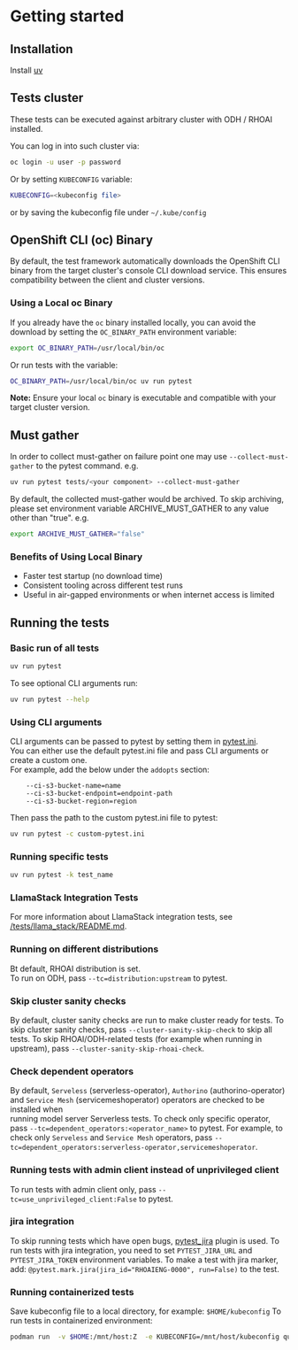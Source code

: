 # Getting started
## Installation

Install [uv](https://github.com/astral-sh/uv)

## Tests cluster

These tests can be executed against arbitrary cluster with ODH / RHOAI installed.

You can log in into such cluster via:

```bash
oc login -u user -p password
```

Or by setting `KUBECONFIG` variable:

```bash
KUBECONFIG=<kubeconfig file>
```

or by saving the kubeconfig file under `~/.kube/config`

## OpenShift CLI (oc) Binary

By default, the test framework automatically downloads the OpenShift CLI binary from the target cluster's console CLI download service. This ensures compatibility between the client and cluster versions.

### Using a Local oc Binary

If you already have the `oc` binary installed locally, you can avoid the download by setting the `OC_BINARY_PATH` environment variable:

```bash
export OC_BINARY_PATH=/usr/local/bin/oc
```

Or run tests with the variable:

```bash
OC_BINARY_PATH=/usr/local/bin/oc uv run pytest
```

**Note:** Ensure your local `oc` binary is executable and compatible with your target cluster version.

## Must gather

In order to collect must-gather on failure point one may use `--collect-must-gather` to the pytest command. e.g.

```bash
uv run pytest tests/<your component> --collect-must-gather
```

By default, the collected must-gather would be archived. To skip archiving, please set environment variable
ARCHIVE_MUST_GATHER to any value other than "true". e.g.

```bash
export ARCHIVE_MUST_GATHER="false"
```

### Benefits of Using Local Binary

- Faster test startup (no download time)
- Consistent tooling across different test runs
- Useful in air-gapped environments or when internet access is limited

## Running the tests
### Basic run of all tests


```bash
uv run pytest
```

To see optional CLI arguments run:

```bash
uv run pytest --help
```

### Using CLI arguments

CLI arguments can be passed to pytest by setting them in [pytest.ini](../pytest.ini).  
You can either use the default pytest.ini file and pass CLI arguments or create a custom one.  
For example, add the below under the `addopts` section:
```code
    --ci-s3-bucket-name=name
    --ci-s3-bucket-endpoint=endpoint-path
    --ci-s3-bucket-region=region
```

Then pass the path to the custom pytest.ini file to pytest:

```bash
uv run pytest -c custom-pytest.ini

```

### Running specific tests
```bash
uv run pytest -k test_name
```

### LlamaStack Integration Tests
For more information about LlamaStack integration tests, see [/tests/llama_stack/README.md](../tests/llama_stack/README.md).

### Running on different distributions
Bt default, RHOAI distribution is set.  
To run on ODH, pass `--tc=distribution:upstream` to pytest.

### Skip cluster sanity checks
By default, cluster sanity checks are run to make cluster ready for tests.
To skip cluster sanity checks, pass `--cluster-sanity-skip-check` to skip all tests.
To skip RHOAI/ODH-related tests (for example when running in upstream), pass `--cluster-sanity-skip-rhoai-check`.

### Check dependent operators
By default, `Serveless` (serverless-operator), `Authorino` (authorino-operator) and `Service Mesh` (servicemeshoperator) operators are checked to be installed when  
running model server Serverless tests.
To check only specific operator, pass `--tc=dependent_operators:<operator_name>` to pytest.
For example, to check only `Serveless` and `Service Mesh` operators, pass `--tc=dependent_operators:serverless-operator,servicemeshoperator`.


### Running tests with admin client instead of unprivileged client
To run tests with admin client only, pass `--tc=use_unprivileged_client:False` to pytest.


### jira integration
To skip running tests which have open bugs, [pytest_jira](https://github.com/rhevm-qe-automation/pytest_jira) plugin is used.
To run tests with jira integration, you need to set `PYTEST_JIRA_URL` and `PYTEST_JIRA_TOKEN` environment variables.
To make a test with jira marker, add: `@pytest.mark.jira(jira_id="RHOAIENG-0000", run=False)` to the test.


### Running containerized tests
Save kubeconfig file to a local directory, for example: `$HOME/kubeconfig`
To run tests in containerized environment:

```bash
podman run  -v $HOME:/mnt/host:Z  -e KUBECONFIG=/mnt/host/kubeconfig quay.io/opendatahub/opendatahub-tests
```
